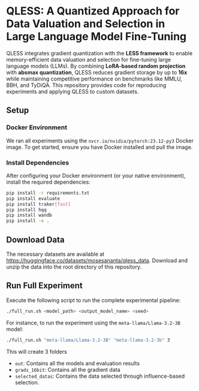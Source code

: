 # QLESS: A Quantized Approach for Data Valuation and Selection in Large Language Model Fine-Tuning


QLESS integrates gradient quantization with the **LESS framework** to enable memory-efficient data valuation and selection for fine-tuning large language models (LLMs). By combining **LoRA-based random projection** with **absmax quantization**, QLESS reduces gradient storage by up to **16x** while maintaining competitive performance on benchmarks like MMLU, BBH, and TyDiQA. This repository provides code for reproducing experiments and applying QLESS to custom datasets.


## Setup

### Docker Environment

We ran all experiments using the `nvcr.io/nvidia/pytorch:23.12-py3` Docker image. To get started, ensure you have Docker installed and pull the image.

### Install Dependencies
After configuring your Docker environment (or your native environment), install the required dependencies:

```bash
pip install -r requirements.txt
pip install evaluate
pip install traker[fast]
pip install hqq
pip install wandb
pip install -e .
```

## Download Data
The necessary datasets are available at https://huggingface.co/datasets/mosesananta/qless_data. Download and unzip the data into the root directory of this repository.

## Run Full Experiment
Execute the following script to run the complete experimental pipeline:
```bash
./full_run.sh <model_path> <output_model_name> <seed>
```
For instance, to run the experiment using the `meta-llama/Llama-3.2-3B` model:

```bash
./full_run.sh "meta-llama/Llama-3.2-3B" "meta-llama-3.2-3b" 3
```

This will create 3 folders 
* `out`: Contains all the models and evaluation results
* `grads_16bit`: Contains all the gradient data
* `selected_datas`: Contains the data selected through influence-based selection.







